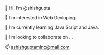 👋 Hi, I’m @shishgupta

👀 I’m interested in Web Devloping.

🌱 I’m currently learning Java Script and Java.

💞️ I’m looking to collaborate on ...

📫 ashishguptamlnc@mail.com

<!--
**atpugashish/atpugashish** is a ✨ _special_ ✨ repository because its `README.md` (this file) appears on your GitHub profile.

Here are some ideas to get you started:

- 🔭 I’m currently working on ...
- 🌱 I’m currently learning ...
- 👯 I’m looking to collaborate on ...
- 🤔 I’m looking for help with ...
- 💬 Ask me about ...
- 📫 How to reach me: ...
- 😄 Pronouns: ...
- ⚡ Fun fact: ...
-->
